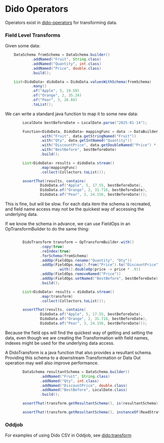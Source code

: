 Dido Operators
==============

Operators exist in [dido-operators](../dido-operators) for transforming 
data.

### Field Level Transforms

Given some data:
```java
    DataSchema fromSchema = DataSchema.builder()
            .addNamed("Fruit", String.class)
            .addNamed("Quantity", int.class)
            .addNamed("Price", double.class)
            .build();

    List<DidoData> didoData = DidoData.valuesWithSchema(fromSchema)
            .many()
            .of("Apple", 5, 19.50)
            .of("Orange", 2, 35.24)
            .of("Pear", 3, 26.84)
            .toList();
```

We can write a standard java function to map it to some new data:
```java
        LocalDate bestBeforeDate = LocalDate.parse("2025-01-14");

        Function<DidoData, DidoData> mappingFunc = data -> DataBuilder.newInstance()
                .with("Fruit", data.getStringNamed("Fruit"))
                .with("Qty", data.getIntNamed("Quantity"))
                .with("DiscountPrice", data.getDoubleNamed("Price") * .9)
                .with("BestBefore", bestBeforeDate)
                .build();

        List<DidoData> results = didoData.stream()
                .map(mappingFunc)
                .collect(Collectors.toList());

        assertThat(results, contains(
                DidoData.of("Apple", 5, 17.55, bestBeforeDate),
                DidoData.of("Orange", 2, 31.716, bestBeforeDate),
                DidoData.of("Pear", 3, 24.156, bestBeforeDate)));
```

This is fine, but will be slow. For each data item the schema is recreated,
and field name access may not be the quickest way of accessing the underlying
data. 

If we know the schema in advance, we can use FieldOps in an OpTransformBuilder to do the same thing:
```java

        DidoTransform transform = OpTransformBuilder.with()
                .copy(true)
                .reIndex(true)
                .forSchema(fromSchema)
                .addOp(FieldOps.rename("Quantity", "Qty"))
                .addOp(FieldOps.map().from("Price").to("DiscountPrice")
                        .with().doubleOp(price -> price * .9))
                .addOp(FieldOps.removeNamed("Price"))
                .addOp(FieldOps.setNamed("BestBefore", bestBeforeDate))
                .build();

        List<DidoData> results = didoData.stream()
                .map(transform)
                .collect(Collectors.toList());

        assertThat(results, contains(
                DidoData.of("Apple", 5, 17.55, bestBeforeDate),
                DidoData.of("Orange", 2, 31.716, bestBeforeDate),
                DidoData.of("Pear", 3, 24.156, bestBeforeDate)));
```

Because the field ops will find the quickest way of getting and setting the data,
even though we are creating the Transformation with field names, indexes might be
used for the underlying data access.

A DidoTransform is a java function that also provides a resultant schema. Providing 
this schema to a downstream Transformation or Data Out operation may well also 
improve performance.
```java
        DataSchema resultantSchema = DataSchema.builder()
                .addNamed("Fruit", String.class)
                .addNamed("Qty", int.class)
                .addNamed("DiscountPrice", double.class)
                .addNamed("BestBefore", LocalDate.class)
                .build();

        assertThat(transform.getResultantSchema(), is(resultantSchema));

        assertThat(transform.getResultantSchema(), instanceOf(ReadStrategy.class));
```


### Oddjob

For examples of using Dido CSV in Oddjob, see [dido:transform](reference/dido/operators/transform/TransformationFactory.md)
